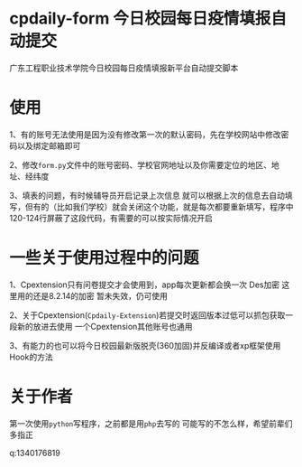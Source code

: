 # cpdaily-form 今日校园每日疫情填报自动提交

广东工程职业技术学院今日校园每日疫情填报新平台自动提交脚本

# 使用

1、有的账号无法使用是因为没有修改第一次的默认密码，先在学校网站中修改密码以及绑定邮箱即可
  
2、修改`form.py`文件中的账号密码、学校官网地址以及你需要定位的地区、地址、经纬度
  
3、填表的问题，有时候辅导员开启记录上次信息 就可以根据上次的信息去自动填写，但有的（比如我们学校）就会关闭这个功能，就是每次都要重新填写，程序中120-124行屏蔽了这段代码，有需要的可以按实际情况开启
  
# 一些关于使用过程中的问题
1、Cpextension只有问卷提交才会使用到，app每次更新都会换一次 Des加密 这里用的还是8.2.14的加密 暂未失效，仍可使用
  
2、关于Cpextension(`Cpdaily-Extension`)若提交时返回版本过低可以抓包获取一段新的放进去使用 一个Cpextension其他账号也通用
  
3、有能力的也可以将今日校园最新版脱壳(360加固)并反编译或者xp框架使用Hook的方法
  

# 关于作者
第一次使用`python`写程序，之前都是用`php`去写的 可能写的不怎么样，希望前辈们多指正

q:1340176819

